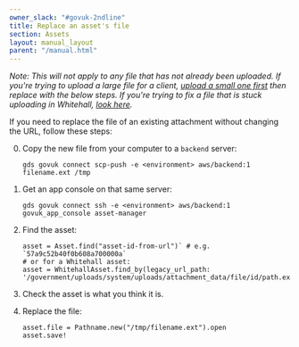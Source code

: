 ```yaml
---
owner_slack: "#govuk-2ndline"
title: Replace an asset's file
section: Assets
layout: manual_layout
parent: "/manual.html"
---
```


*Note: This will not apply to any file that has not already been uploaded. If you're trying to upload a large file for a client, [upload a small one first](upload-asset-to-whitehall.html) then replace with the below steps. If you're trying to fix a file that is stuck uploading in Whitehall, [look here](whitehall-file-stuck-uploading.html).*

If you need to replace the file of an existing attachment without
changing the URL, follow these steps:

0. Copy the new file from your computer to a `backend` server:

    ```
    gds govuk connect scp-push -e <environment> aws/backend:1 filename.ext /tmp
    ```

0. Get an app console on that same server:

    ```
    gds govuk connect ssh -e <environment> aws/backend:1
    govuk_app_console asset-manager
    ```

0. Find the asset:

    ```
    asset = Asset.find("asset-id-from-url")` # e.g. `57a9c52b40f0b608a700000a`
    # or for a Whitehall asset:
    asset = WhitehallAsset.find_by(legacy_url_path: '/government/uploads/system/uploads/attachment_data/file/id/path.ext')`
    ````

0. Check the asset is what you think it is.

0. Replace the file:

    ```
    asset.file = Pathname.new("/tmp/filename.ext").open
    asset.save!
    ```

